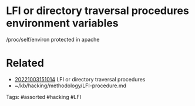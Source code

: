 # LFI or directory traversal procedures environment variables
/proc/self/environ
protected in apache

# Related
- [20221003151014](/zet/20221003151014/README.md) LFI or directory traversal procedures
- ~/kb/hacking/methodology/LFI-procedure.md

Tags:
    #assorted #hacking #LFI
